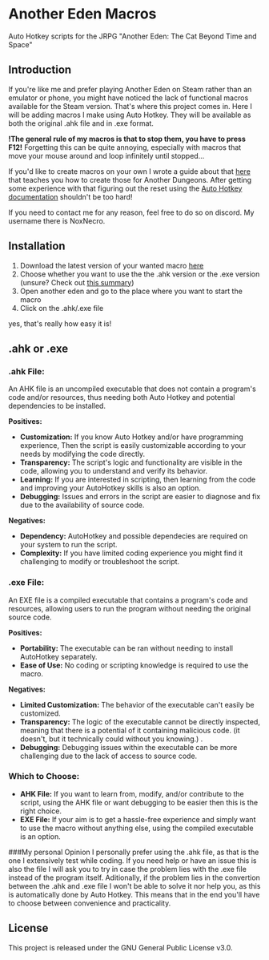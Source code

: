 # Another Eden Macros
Auto Hotkey scripts for the JRPG "Another Eden: The Cat Beyond Time and Space"

## Introduction

If you're like me and prefer playing Another Eden on Steam rather than an emulator or phone, you might have noticed the lack of functional macros available for the Steam version. 
That's where this project comes in. Here I will be adding macros I make using Auto Hotkey. They will be available as both the original .ahk file and in .exe format.

**!The general rule of my macros is that to stop them, you have to press F12!**
Forgetting this can be quite annoying, especially with macros that move your mouse around and loop infinitely until stopped...

If you'd like to create macros on your own I wrote a guide about that [here](https://github.com/NoxNecro/Another-Eden-AutoHotkey/blob/main/Guide/Creating%20A%20Dungeon%20Macro.md) that teaches you how to create those for Another Dungeons. After getting some experience with that figuring out the reset using the [Auto Hotkey documentation](https://www.autohotkey.com/docs/) shouldn't be too hard!

If you need to contact me for any reason, feel free to do so on discord. My username there is NoxNecro. 


## Installation
1. Download the latest version of your wanted macro [here](https://github.com/NoxNecro/Another-Eden-AutoHotkey/releases/latest)
2. Choose whether you want to use the the .ahk version or the .exe version (unsure? Check out [this summary](https://github.com/NoxNecro/Another-Eden-AutoHotkey/blob/main/README.md#ahk-or-exe))
3. Open another eden and go to the place where you want to start the macro
4. Click on the .ahk/.exe file

 yes, that's really how easy it is!


## .ahk or .exe

### .ahk File:

An AHK file is an uncompiled executable that does not contain a program's code and/or resources, thus needing both Auto Hotkey and potential dependencies to be installed.

**Positives:**
- **Customization:** If you know Auto Hotkey and/or have programming experience, Then the script is easily customizable according to your needs by modifying the code directly.
- **Transparency:** The script's logic and functionality are visible in the code, allowing you to understand and verify its behavior.
- **Learning:** If you are interested in scripting, then learning from the code and improving your AutoHotkey skills is also an option.
- **Debugging:** Issues and errors in the script are easier to diagnose and fix due to the availability of source code.

**Negatives:**
- **Dependency:** AutoHotkey and possible dependecies are required on your system to run the script.
- **Complexity:** If you have limited coding experience you might find it challenging to modify or troubleshoot the script.

### .exe File:

An EXE file is a compiled executable that contains a program's code and resources, allowing users to run the program without needing the original source code.

**Positives:**
- **Portability:**  The executable can be ran without needing to install AutoHotkey separately.
- **Ease of Use:** No coding or scripting knowledge is required to use the macro.

**Negatives:**
- **Limited Customization:** The behavior of the executable can't easily be customized.
- **Transparency:** The logic of the executable cannot be directly inspected, meaning that there is a potential of it containing malicious code. (it doesn't, but it technically could without you knowing.) .
- **Debugging:** Debugging issues within the executable can be more challenging due to the lack of access to source code.

### Which to Choose:
- **AHK File:** If you want to learn from, modify, and/or contribute to the script, using the AHK file or want debugging to be easier then this is the right choice.
- **EXE File:** If your aim is to get a hassle-free experience and simply want to use the macro without anything else, using the compiled executable is an option.

###My personal Opinion
I personally prefer using the .ahk file, as that is the one I extensively test while coding. If you need help or have an issue this is also the file I will ask you to try in case the problem lies with the .exe file instead of the program itself. Aditionally, if the problem lies in the convertion between the .ahk and .exe file I won't be able to solve it nor help you, as this is automatically done by Auto Hotkey. This means that in the end you'll have to choose between convenience and practicality. 

## License
This project is released under the GNU General Public License v3.0. 
 

